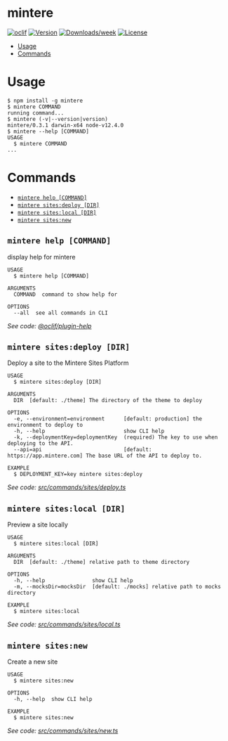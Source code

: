 mintere
=======



[![oclif](https://img.shields.io/badge/cli-oclif-brightgreen.svg)](https://oclif.io)
[![Version](https://img.shields.io/npm/v/mintere.svg)](https://npmjs.org/package/mintere)
[![Downloads/week](https://img.shields.io/npm/dw/mintere.svg)](https://npmjs.org/package/mintere)
[![License](https://img.shields.io/npm/l/mintere.svg)](https://github.com/mintere/mintere-cli/blob/master/package.json)

<!-- toc -->
* [Usage](#usage)
* [Commands](#commands)
<!-- tocstop -->
# Usage
<!-- usage -->
```sh-session
$ npm install -g mintere
$ mintere COMMAND
running command...
$ mintere (-v|--version|version)
mintere/0.3.1 darwin-x64 node-v12.4.0
$ mintere --help [COMMAND]
USAGE
  $ mintere COMMAND
...
```
<!-- usagestop -->
# Commands
<!-- commands -->
* [`mintere help [COMMAND]`](#mintere-help-command)
* [`mintere sites:deploy [DIR]`](#mintere-sitesdeploy-dir)
* [`mintere sites:local [DIR]`](#mintere-siteslocal-dir)
* [`mintere sites:new`](#mintere-sitesnew)

## `mintere help [COMMAND]`

display help for mintere

```
USAGE
  $ mintere help [COMMAND]

ARGUMENTS
  COMMAND  command to show help for

OPTIONS
  --all  see all commands in CLI
```

_See code: [@oclif/plugin-help](https://github.com/oclif/plugin-help/blob/v3.0.1/src/commands/help.ts)_

## `mintere sites:deploy [DIR]`

Deploy a site to the Mintere Sites Platform

```
USAGE
  $ mintere sites:deploy [DIR]

ARGUMENTS
  DIR  [default: ./theme] The directory of the theme to deploy

OPTIONS
  -e, --environment=environment      [default: production] the environment to deploy to
  -h, --help                         show CLI help
  -k, --deploymentKey=deploymentKey  (required) The key to use when deploying to the API.
  --api=api                          [default: https://app.mintere.com] The base URL of the API to deploy to.

EXAMPLE
  $ DEPLOYMENT_KEY=key mintere sites:deploy
```

_See code: [src/commands/sites/deploy.ts](https://github.com/mintere/mintere-cli/blob/v0.3.1/src/commands/sites/deploy.ts)_

## `mintere sites:local [DIR]`

Preview a site locally

```
USAGE
  $ mintere sites:local [DIR]

ARGUMENTS
  DIR  [default: ./theme] relative path to theme directory

OPTIONS
  -h, --help               show CLI help
  -m, --mocksDir=mocksDir  [default: ./mocks] relative path to mocks directory

EXAMPLE
  $ mintere sites:local
```

_See code: [src/commands/sites/local.ts](https://github.com/mintere/mintere-cli/blob/v0.3.1/src/commands/sites/local.ts)_

## `mintere sites:new`

Create a new site

```
USAGE
  $ mintere sites:new

OPTIONS
  -h, --help  show CLI help

EXAMPLE
  $ mintere sites:new
```

_See code: [src/commands/sites/new.ts](https://github.com/mintere/mintere-cli/blob/v0.3.1/src/commands/sites/new.ts)_
<!-- commandsstop -->
